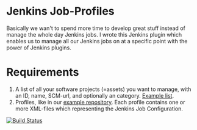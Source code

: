 Jenkins Job-Profiles
============

Basically we wan't to spend more time to develop great stuff instead of manage the whole day Jenkins jobs.
I wrote this Jenkins plugin which enables us to manage all our Jenkins jobs on at a specific point with the power of Jenkins plugins.

Requirements
======
1. A list of all your software projects (=assets) you want to manage, with an ID, name, SCM-url, and optionally an category. [Example list](src/main/resources/softreg.xml).
2. Profiles, like in our [example repository](https://github.com/maxbraun/job-profiles-examles). Each profile contains one or more XML-files which representing the Jenkins Job Configuration.


[![Build Status](https://travis-ci.org/maxbraun/job-profiles.png?branch=master)](https://travis-ci.org/maxbraun/job-profiles)
